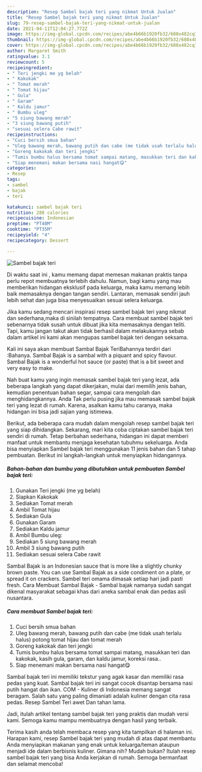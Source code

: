 ```yaml
---
description: "Resep Sambel bajak teri yang nikmat Untuk Jualan"
title: "Resep Sambel bajak teri yang nikmat Untuk Jualan"
slug: 79-resep-sambel-bajak-teri-yang-nikmat-untuk-jualan
date: 2021-04-11T12:04:27.772Z
image: https://img-global.cpcdn.com/recipes/abe4b66b1920fb32/680x482cq70/sambel-bajak-teri-foto-resep-utama.jpg
thumbnail: https://img-global.cpcdn.com/recipes/abe4b66b1920fb32/680x482cq70/sambel-bajak-teri-foto-resep-utama.jpg
cover: https://img-global.cpcdn.com/recipes/abe4b66b1920fb32/680x482cq70/sambel-bajak-teri-foto-resep-utama.jpg
author: Margaret Smith
ratingvalue: 3.1
reviewcount: 5
recipeingredient:
- " Teri jengki me yg belah"
- " Kakokak"
- " Tomat merah"
- " Tomat hijau"
- " Gula"
- " Garam"
- " Kaldu jamur"
- " Bumbu uleg"
- "5 siung bawang merah"
- "3 siung bawang putih"
- "sesuai selera Cabe rawit"
recipeinstructions:
- "Cuci bersih smua bahan"
- "Uleg bawang merah, bawang putih dan cabe (me tidak usah terlalu halus) potong tomat hijau dan tomat merah"
- "Goreng kakokak dan teri jengki"
- "Tumis bumbu halus bersama tomat sampai matang, masukkan teri dan kakokak, kasih gula, garam, dan kaldu jamur, koreksi rasa.."
- "Siap menemani makan bersama nasi hangat😋"
categories:
- Resep
tags:
- sambel
- bajak
- teri

katakunci: sambel bajak teri 
nutrition: 288 calories
recipecuisine: Indonesian
preptime: "PT40M"
cooktime: "PT35M"
recipeyield: "4"
recipecategory: Dessert

---
```



![Sambel bajak teri](https://img-global.cpcdn.com/recipes/abe4b66b1920fb32/680x482cq70/sambel-bajak-teri-foto-resep-utama.jpg)

Di waktu  saat ini , kamu memang dapat memesan makanan praktis tanpa perlu repot membuatnya terlebih dahulu. Namun, bagi kamu yang mau memberikan hidangan eksklusif pada keluarga, maka kamu memang lebih baik memasaknya dengan tangan sendiri. Lantaran, memasak sendiri jauh lebih sehat dan juga bisa menyesuaikan sesuai selera keluarga.

Jika kamu sedang mencari inspirasi resep sambel bajak teri yang nikmat dan sederhana,maka di sinilah tempatnya. Cara membuat sambel bajak teri  sebenarnya tidak susah untuk dibuat jika kita memasaknya dengan teliti. Tapi, kamu jangan takut akan tidak berhasil dalam melakukannya 
sebab dalam artikel ini kami akan mengupas sambel bajak teri dengan seksama.  

Kali ini saya akan membuat Sambal Bajak TeriBahannya terdiri dari :Bahanya. Sambal Bajak is a sambal with a piquant and spicy flavour. Sambal Bajak is a wonderful hot sauce (or paste) that is a bit sweet and very easy to make.

Nah buat kamu yang ingin memasak sambel bajak teri yang lezat, ada beberapa langkah yang dapat dikerjakan, mulai dari memilih jenis bahan, kemudian penentuan bahan segar, sampai cara mengolah dan menghidangkannya. Anda Tak perlu pusing jika mau memasak sambel bajak teri yang lezat di rumah. Karena, asalkan kamu  tahu caranya, maka hidangan ini bisa jadi sajian yang istimewa.

Berikut, ada beberapa cara mudah dalam mengolah resep sambel bajak teri yang siap dihidangkan. Sekarang, mari kita coba ciptakan sambel bajak teri sendiri di rumah. Tetap berbahan sederhana, hidangan ini dapat memberi manfaat untuk membantu menjaga kesehatan tubuhmu sekeluarga. Anda bisa menyiapkan Sambel bajak teri menggunakan 11 jenis bahan dan 5 tahap pembuatan. Berikut ini langkah-langkah untuk menyiapkan hidangannya.

<!--inarticleads1-->

##### Bahan-bahan dan bumbu yang dibutuhkan untuk pembuatan Sambel bajak teri:

1. Gunakan  Teri jengki (me yg belah)
1. Siapkan  Kakokak
1. Sediakan  Tomat merah
1. Ambil  Tomat hijau
1. Sediakan  Gula
1. Gunakan  Garam
1. Sediakan  Kaldu jamur
1. Ambil  Bumbu uleg:
1. Sediakan 5 siung bawang merah
1. Ambil 3 siung bawang putih
1. Sediakan sesuai selera Cabe rawit


Sambal Bajak is an Indonesian sauce that is more like a slightly chunky brown paste. You can use Sambal Bajak as a side condiment on a plate, or spread it on crackers. Sambel teri omama dimasak setiap hari jadi pasti fresh. Cara Membuat Sambal Bajak - Sambal bajak namanya sudah sangat dikenal masyarakat sebagai khas dari aneka sambal enak dan pedas asli nusantara. 

<!--inarticleads2-->

##### Cara membuat Sambel bajak teri:

1. Cuci bersih smua bahan
1. Uleg bawang merah, bawang putih dan cabe (me tidak usah terlalu halus) potong tomat hijau dan tomat merah
1. Goreng kakokak dan teri jengki
1. Tumis bumbu halus bersama tomat sampai matang, masukkan teri dan kakokak, kasih gula, garam, dan kaldu jamur, koreksi rasa..
1. Siap menemani makan bersama nasi hangat😋


Sambal bajak teri ini memiliki tekstur yang agak kasar dan memiliki rasa pedas yang kuat. Sambal bajak teri ini sangat cocok disantap bersama nasi putih hangat dan ikan. COM - Kuliner di Indonesia memang sangat beragam. Salah satu yang paling dimaniati adalah kuliner dengan cita rasa pedas. Resep Sambel Teri awet Dan tahan lama. 

Jadi, itulah artikel tentang  sambel bajak teri  yang praktis dan mudah versi kami. Semoga kamu mampu membuatnya dengan hasil yang terbaik. 

Terima kasih anda telah membaca resep yang kita tampilkan di halaman ini. Harapan kami, resep  Sambel bajak teri yang mudah di atas dapat membantu Anda menyiapkan makanan yang enak untuk keluarga/teman ataupun menjadi ide dalam berbisnis kuliner. Gimana nih? Mudah bukan? Itulah resep sambel bajak teri yang bisa Anda kerjakan di rumah. Semoga bermanfaat dan selamat mencoba!

